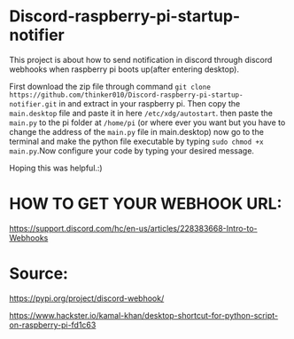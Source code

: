 # Discord-raspberry-pi-startup-notifier
This project is about how to send notification in discord through discord webhooks when raspberry pi boots up(after entering desktop).




First download the zip file through command `git clone https://github.com/thinker010/Discord-raspberry-pi-startup-notifier.git` in  and extract in your raspberry pi.
Then copy the `main.desktop` file and paste it in here `/etc/xdg/autostart`.
then paste the `main.py` to the pi folder at `/home/pi` (or where ever you want but you have to change the address of the `main.py` file in main.desktop)
now go to the terminal and make the python file executable by typing `sudo chmod +x main.py`.Now configure your code by typing your desired message.


Hoping this was helpful.:)




# HOW TO GET YOUR WEBHOOK URL:

https://support.discord.com/hc/en-us/articles/228383668-Intro-to-Webhooks





# Source: 

https://pypi.org/project/discord-webhook/
        
   https://www.hackster.io/kamal-khan/desktop-shortcut-for-python-script-on-raspberry-pi-fd1c63
